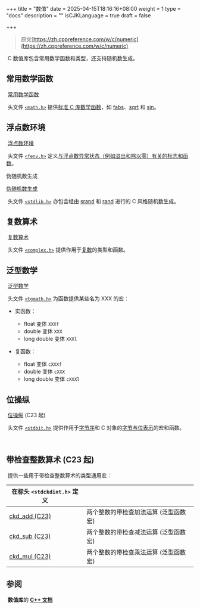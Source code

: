 +++
title = "数值"
date = 2025-04-15T18:16:16+08:00
weight = 1
type = "docs"
description = ""
isCJKLanguage = true
draft = false

+++

> 原文[https://zh.cppreference.com/w/c/numeric](https://zh.cppreference.com/w/c/numeric)

​	C 数值库包含常用数学函数和类型，还支持随机数生成。

## 常用数学函数

​	[常用数学函数](https://zh.cppreference.com/w/c/numeric/math)

​	头文件 [`<math.h>`](https://zh.cppreference.com/w/c/header/math) 提供[标准 C 库数学函数](https://zh.cppreference.com/w/c/numeric/math)，如 [fabs](https://zh.cppreference.com/w/c/numeric/math/fabs)、[sqrt](https://zh.cppreference.com/w/c/numeric/math/sqrt) 和 [sin](https://zh.cppreference.com/w/c/numeric/math/sin)。

## 浮点数环境

​	[浮点数环境](https://zh.cppreference.com/w/c/numeric/fenv)

​	头文件 [`<fenv.h>`](https://zh.cppreference.com/w/c/header/fenv) 定义[与浮点数异常状态（例如溢出和除以零）有关的标志和函数](https://zh.cppreference.com/w/c/numeric/fenv)。

伪随机数生成

[伪随机数生成](https://zh.cppreference.com/w/c/numeric/random)

​	头文件 [`<stdlib.h>`](https://zh.cppreference.com/w/c/header/stdlib) 亦包含经由 [srand](https://zh.cppreference.com/w/c/numeric/random/srand) 和 [rand](https://zh.cppreference.com/w/c/numeric/random/rand) 进行的 C 风格随机数生成。

## 复数算术

​	[复数算术](https://zh.cppreference.com/w/c/numeric/complex)

​	头文件 [`<complex.h>`](https://zh.cppreference.com/w/c/header/complex) 提供作用于[复数](https://zh.cppreference.com/w/c/numeric/complex)的类型和函数。

## 泛型数学

​	[泛型数学](https://zh.cppreference.com/w/c/numeric/tgmath)

​	头文件 [`<tgmath.h>`](https://zh.cppreference.com/w/c/header/tgmath) 为函数提供某些名为 XXX 的宏：

- 实函数：
  - float 变体 `XXXf`
  - double 变体 `XXX`
  - long double 变体 `XXXl`

- 复函数：
  - float 变体 `cXXXf`
  - double 变体 `cXXX`
  - long double 变体 `cXXXl`

## 位操纵

​	[位操纵](https://zh.cppreference.com/w/c/numeric/bit_manip) (C23 起)

​	头文件 [`<stdbit.h>`](https://zh.cppreference.com/w/c/header/stdbit) 提供作用于[字节序](https://zh.cppreference.com/w/c/numeric/bit_manip#.E5.AE.8F)和 C 对象的[字节与位表示](https://zh.cppreference.com/w/c/numeric/bit_manip#.E5.87.BD.E6.95.B0)的宏和函数。

​	

## 带检查整数算术 (C23 起)

​	提供一些用于带检查整数算术的类型通用宏：

| 在标头 `<stdckdint.h>` 定义                                |                                       |
| ------------------------------------------------------------ | ------------------------------------- |
| [ckd_add (C23)<br />](https://zh.cppreference.com/w/c/numeric/ckd_add) | 两个整数的带检查加法运算 (泛型函数宏) |
| [ckd_sub (C23)<br />](https://zh.cppreference.com/w/c/numeric/ckd_sub) | 两个整数的带检查减法运算 (泛型函数宏) |
| [ckd_mul (C23)<br />](https://zh.cppreference.com/w/c/numeric/ckd_mul) | 两个整数的带检查乘法运算 (泛型函数宏) |

## 参阅

​	**数值库**的 **[C++ 文档](https://zh.cppreference.com/w/cpp/numeric)**